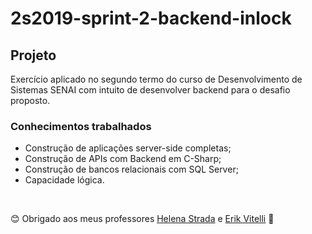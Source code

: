# 2s2019-sprint-2-backend-inlock

## Projeto

Exercício aplicado no segundo termo do curso de Desenvolvimento de Sistemas SENAI com intuito de desenvolver backend para o desafio proposto.

### Conhecimentos trabalhados

- Construção de aplicações server-side completas;
- Construção de APIs com Backend em C-Sharp;
- Construção de bancos relacionais com SQL Server;
- Capacidade lógica.

&nbsp;

😊 Obrigado aos meus professores [Helena Strada](https://github.com/hstrada) e [Erik Vitelli](https://github.com/EVitelli) 💜 

